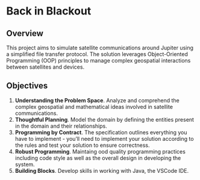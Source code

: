 # Back in Blackout

## Overview

This project aims to simulate satellite communications around Jupiter using a simplified file transfer protocol. The solution leverages Object-Oriented Programming (OOP) principles to manage complex geospatial interactions between satellites and devices.

## Objectives

1.  **Understanding the Problem Space**. Analyze and comprehend the complex geospatial and mathematical ideas involved in satellite communications.
2.  **Thoughtful Planning**. Model the domain by defining the entities present in the domain and their relationships. 
3.  **Programming by Contract**. The specification outlines everything you have to implement - you’ll need to implement your solution according to the rules and test your solution to ensure correctness.
4.  **Robust Programming**. Maintaing ood quality programming practices including code style as well as the overall design in developing the system.
5.  **Building Blocks**. Develop skills in working with Java, the VSCode IDE.

